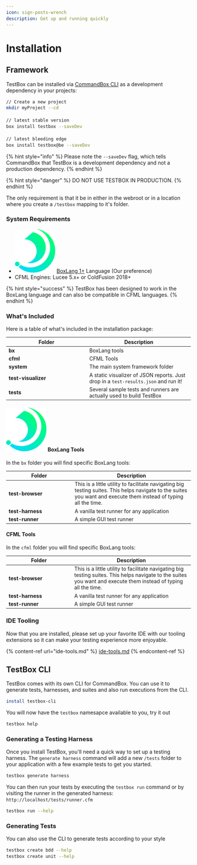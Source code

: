 ```yaml
---
icon: sign-posts-wrench
description: Get up and running quickly
---
```


# Installation

## Framework

TestBox can be installed via [CommandBox CLI](https://www.ortussolutions.com/products/commandbox) as a development dependency in your projects:

```bash
// Create a new project
mkdir myProject --cd

// latest stable version
box install testbox --saveDev

// latest bleeding edge
box install testbox@be --saveDev
```

{% hint style="info" %}
Please note the `--saveDev` flag, which tells CommandBox that TestBox is a development dependency and not a production dependency.
{% endhint %}

{% hint style="danger" %}
DO NOT USE TESTBOX IN PRODUCTION.
{% endhint %}

The only requirement is that it be in either in the webroot or in a location where you create a `/testbox` mapping to it's folder.

### System Requirements

* <img src="../../.gitbook/assets/image (2) (1).png" alt="" data-size="line"> [BoxLang 1+](https://boxlang.io) Language (Our preference)
* CFML Engines: Lucee 5.x+ or ColdFusion 2018+

{% hint style="success" %}
TestBox has been designed to work in the BoxLang language and can also be compatible in CFML languages.
{% endhint %}

### What's Included

Here is a table of what's included in the installation package:

<table><thead><tr><th width="206">Folder</th><th>Description</th></tr></thead><tbody><tr><td><strong>bx</strong></td><td>BoxLang tools</td></tr><tr><td><strong>cfml</strong></td><td>CFML Tools</td></tr><tr><td><strong>system</strong></td><td>The main system framework folder</td></tr><tr><td><strong>test-visualizer</strong></td><td>A static visualizer of JSON reports. Just drop in a <code>test-results.json</code> and run it!</td></tr><tr><td><strong>tests</strong></td><td>Several sample tests and runners are actually used to build TestBox</td></tr></tbody></table>

#### <img src="../../.gitbook/assets/image (2).png" alt="" data-size="line"> BoxLang Tools

In the `bx` folder you will find specific BoxLang tools:

<table><thead><tr><th width="166">Folder</th><th>Description</th></tr></thead><tbody><tr><td><strong>test-browser</strong></td><td>This is a little utility to facilitate navigating big testing suites. This helps navigate to the suites you want and execute them instead of typing all the time.</td></tr><tr><td><strong>test-harness</strong></td><td>A vanilla test runner for any application</td></tr><tr><td><strong>test-runner</strong></td><td>A simple GUI test runner</td></tr></tbody></table>

#### CFML Tools

In the `cfml` folder you will find specific BoxLang tools:

<table><thead><tr><th width="165">Folder</th><th>Description</th></tr></thead><tbody><tr><td><strong>test-browser</strong></td><td>This is a little utility to facilitate navigating big testing suites. This helps navigate to the suites you want and execute them instead of typing all the time.</td></tr><tr><td><strong>test-harness</strong></td><td>A vanilla test runner for any application</td></tr><tr><td><strong>test-runner</strong></td><td>A simple GUI test runner</td></tr></tbody></table>

### IDE Tooling

Now that you are installed, please set up your favorite IDE with our tooling extensions so it can make your testing experience more enjoyable.

{% content-ref url="ide-tools.md" %}
[ide-tools.md](ide-tools.md)
{% endcontent-ref %}

## TestBox CLI

TestBox comes with its own CLI for CommandBox.  You can use it to generate tests, harnesses, and suites and also run executions from the CLI.

```bash
install testbox-cli
```

You will now have the `testbox` namesapce available to you, try it out

```bash
testbox help
```

### Generating a Testing Harness

Once you install TestBox, you'll need a quick way to set up a testing harness. The `generate harness` command will add a new `/tests` folder to your application with a few example tests to get you started.

```bash
testbox generate harness
```

You can then run your tests by executing the `testbox run` command or by visiting the runner in the generated harness: `http://localhost/tests/runner.cfm`

```bash
testbox run --help
```

### Generating Tests

You can also use the CLI to generate tests according to your style

```bash
testbox create bdd --help
testbox create unit --help
```
